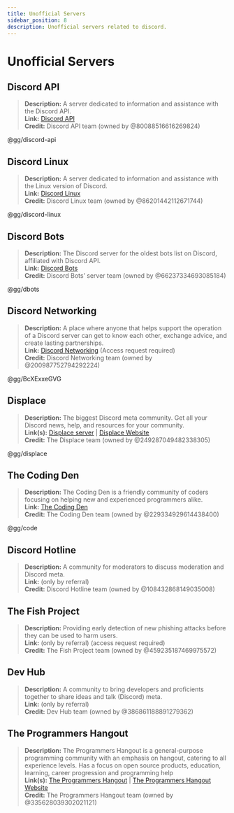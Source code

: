 ```yaml
---
title: Unofficial Servers
sidebar_position: 8
description: Unofficial servers related to discord.
---
```


# Unofficial Servers

## **Discord API**
> __Description:__ A server dedicated to information and assistance with the Discord API.   <br/>
__Link:__ [Discord API](https://discord.gg/discord-api)   <br/>
__Credit:__ Discord API team (owned by @80088516616269824)

@gg/discord-api

## **Discord Linux**
> __Description:__ A server dedicated to information and assistance with the Linux version of Discord.   <br/>
__Link:__ [Discord Linux](https://discord.gg/discord-linux)   <br/>
__Credit:__ Discord Linux team (owned by @86201442112671744)

@gg/discord-linux

## **Discord Bots**
> __Description:__ The Discord server for the oldest bots list on Discord, affiliated with Discord API.   <br/>
__Link:__ [Discord Bots](https://discord.gg/dbots)   <br/>
__Credit:__ Discord Bots’ server team (owned by @66237334693085184)

@gg/dbots

## **Discord Networking**
> __Description:__ A place where anyone that helps support the operation of a Discord server can get to know each other, exchange advice, and create lasting partnerships.   <br/>
__Link:__ [Discord Networking](https://discord.gg/BcXExxeGVG) (Access request required)   <br/>
__Credit:__ Discord Networking team (owned by @200987752794292224)

@gg/BcXExxeGVG


## **Displace** 
> __Description:__ The biggest Discord meta community. Get all your Discord news, help, and resources for your community.   <br/>
__Link(s):__ [Displace server](https://discord.gg/displace) | [Displace Website](https://dat.place/)   <br/>
__Credit:__ The Displace team (owned by @249287049482338305)

@gg/displace

## **The Coding Den**
> __Description:__  The Coding Den is a friendly community of coders focusing on helping new and experienced programmers alike.   <br/>
__Link:__ [The Coding Den](https://discord.gg/code)   <br/>
__Credit:__ The Coding Den team (owned by @229334929614438400)

@gg/code

## **Discord Hotline**
> __Description:__ A community for moderators to discuss moderation and Discord meta.   <br/>
__Link:__ (only by referral)   <br/>
__Credit:__ Discord Hotline team (owned by @108432868149035008)

## **The Fish Project**
> __Description:__ Providing early detection of new phishing attacks before they can be used to harm users.   <br/>
__Link:__ (only by referral) (access request required)   <br/>
__Credit:__ The Fish Project team (owned by @459235187469975572)

## **Dev Hub**
> __Description:__ A community to bring developers and proficients together to share ideas and talk (Discord) meta.   <br/>
__Link:__ (only by referral)   <br/>
__Credit:__ Dev Hub team (owned by @386861188891279362)

## **The Programmers Hangout** 
> __Description:__ The Programmers Hangout is a general-purpose programming community with an emphasis on hangout, catering to all experience levels. Has a focus on open source products, education, learning, career progression and programming help  <br/>
__Link(s):__ [The Programmers Hangout](https://discord.gg/programming) | [The Programmers Hangout Website](https://theprogrammershangout.com/)   <br/>
__Credit:__ The Programmers Hangout team (owned by @335628039302021121)
